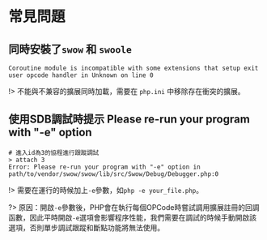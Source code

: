 # 常見問題

## 同時安裝了`swow` 和 `swoole`

```
Coroutine module is incompatible with some extensions that setup exit user opcode handler in Unknown on line 0
```

!> 不能與不兼容的擴展同時加載，需要在 `php.ini` 中移除存在衝突的擴展。

## 使用SDB調試時提示 Please re-run your program with "-e" option

```
# 進入id為3的協程進行跟蹤調試
> attach 3
Error: Please re-run your program with "-e" option in path/to/vendor/swow/swow/lib/src/Swow/Debug/Debugger.php:0
```

!> 需要在運行的時候加上`-e`參數，如`php -e your_file.php`。

?> 原因：開啟`-e`參數後，PHP會在執行每個OPCode時嘗試調用擴展註冊的回調函數，因此平時開啟`-e`選項會影響程序性能，我們需要在調試的時候手動開啟該選項，否則單步調試跟蹤和斷點功能將無法使用。

